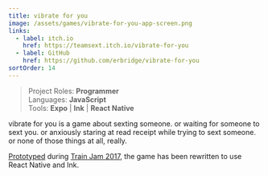 ```yaml
---
title: vibrate for you
image: /assets/games/vibrate-for-you-app-screen.png
links:
  - label: itch.io
    href: https://teamsext.itch.io/vibrate-for-you
  - label: GitHub
    href: https://github.com/erbridge/vibrate-for-you
sortOrder: 14
---
```


> Project Roles: **Programmer**\
> Languages: **JavaScript**\
> Tools: **Expo** | **Ink** | **React Native**

vibrate for you is a game about sexting someone. or waiting for someone to sext
you. or anxiously staring at read receipt while trying to sext someone. or none
of those things at all, really.

[Prototyped](/games/vibrate-for-you-prototype/) during
[Train Jam 2017](http://trainjam.com/), the game has been rewritten to use React
Native and Ink.
